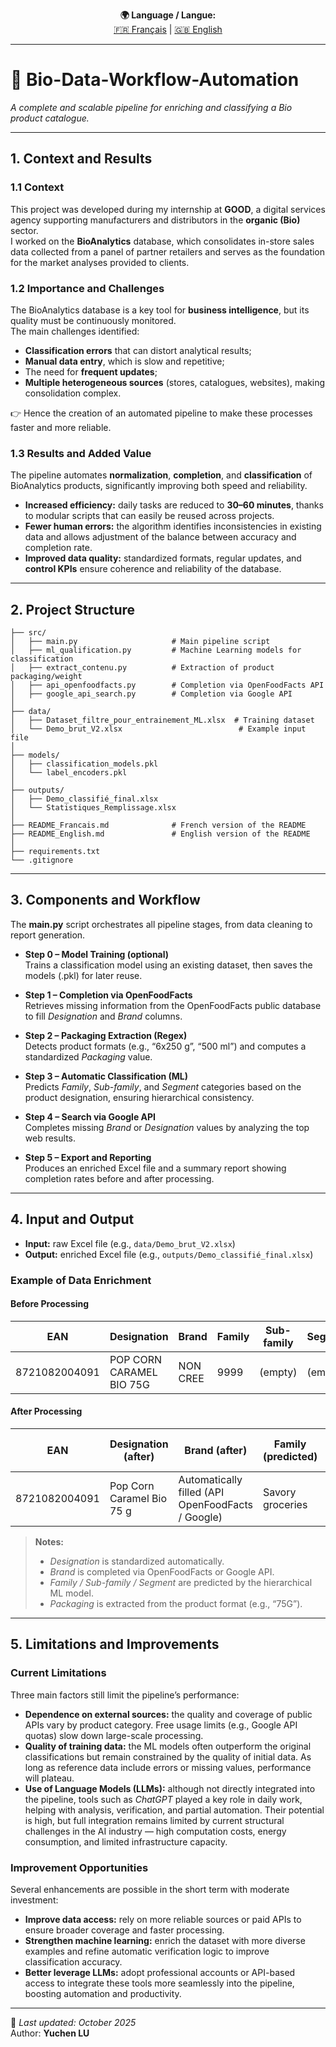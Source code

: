 <p align="center">
  <b>🌍 Language / Langue:</b><br>
  <a href="05_README_Francais.md">🇫🇷 Français</a> |
  <a href="05_README_English.md">🇬🇧 English</a>
</p>

---

# 🧩 Bio-Data-Workflow-Automation  
_A complete and scalable pipeline for enriching and classifying a Bio product catalogue._

---

## **1. Context and Results**

### **1.1 Context**
This project was developed during my internship at **GOOD**, a digital services agency supporting manufacturers and distributors in the **organic (Bio)** sector.  
I worked on the **BioAnalytics** database, which consolidates in-store sales data collected from a panel of partner retailers and serves as the foundation for the market analyses provided to clients.

### **1.2 Importance and Challenges**
The BioAnalytics database is a key tool for **business intelligence**, but its quality must be continuously monitored.  
The main challenges identified:

- **Classification errors** that can distort analytical results;  
- **Manual data entry**, which is slow and repetitive;  
- The need for **frequent updates**;  
- **Multiple heterogeneous sources** (stores, catalogues, websites), making consolidation complex.  

👉 Hence the creation of an automated pipeline to make these processes faster and more reliable.

### **1.3 Results and Added Value**
The pipeline automates **normalization**, **completion**, and **classification** of BioAnalytics products, significantly improving both speed and reliability.

- **Increased efficiency:** daily tasks are reduced to **30–60 minutes**, thanks to modular scripts that can easily be reused across projects.  
- **Fewer human errors:** the algorithm identifies inconsistencies in existing data and allows adjustment of the balance between accuracy and completion rate.  
- **Improved data quality:** standardized formats, regular updates, and **control KPIs** ensure coherence and reliability of the database.

---

## **2. Project Structure**

```text
├── src/
│   ├── main.py                     # Main pipeline script
│   ├── ml_qualification.py         # Machine Learning models for classification
│   ├── extract_contenu.py          # Extraction of product packaging/weight
│   ├── api_openfoodfacts.py        # Completion via OpenFoodFacts API
│   ├── google_api_search.py        # Completion via Google API
│
├── data/
│   ├── Dataset_filtre_pour_entrainement_ML.xlsx  # Training dataset
│   └── Demo_brut_V2.xlsx                          # Example input file
│
├── models/
│   ├── classification_models.pkl
│   └── label_encoders.pkl
│
├── outputs/
│   ├── Demo_classifié_final.xlsx
│   └── Statistiques_Remplissage.xlsx
│
├── README_Francais.md              # French version of the README
├── README_English.md               # English version of the README
│
├── requirements.txt
└── .gitignore
```
---

## **3. Components and Workflow**

The **main.py** script orchestrates all pipeline stages, from data cleaning to report generation.

- **Step 0 – Model Training (optional)**  
  Trains a classification model using an existing dataset, then saves the models (.pkl) for later reuse.

- **Step 1 – Completion via OpenFoodFacts**  
  Retrieves missing information from the OpenFoodFacts public database to fill *Designation* and *Brand* columns.

- **Step 2 – Packaging Extraction (Regex)**  
  Detects product formats (e.g., “6x250 g”, “500 ml”) and computes a standardized *Packaging* value.

- **Step 3 – Automatic Classification (ML)**  
  Predicts *Family*, *Sub-family*, and *Segment* categories based on the product designation, ensuring hierarchical consistency.

- **Step 4 – Search via Google API**  
  Completes missing *Brand* or *Designation* values by analyzing the top web results.

- **Step 5 – Export and Reporting**  
  Produces an enriched Excel file and a summary report showing completion rates before and after processing.

---

## **4. Input and Output**

- **Input:** raw Excel file (e.g., `data/Demo_brut_V2.xlsx`)  
- **Output:** enriched Excel file (e.g., `outputs/Demo_classifié_final.xlsx`)  

### **Example of Data Enrichment**

#### Before Processing
| EAN           | Designation              | Brand    | Family | Sub-family | Segment | Packaging |
|---------------|--------------------------|----------|---------|-------------|----------|-----------|
| 8721082004091 | POP CORN CARAMEL BIO 75G | NON CREE | 9999    | (empty)     | (empty)  | (empty)   |

#### After Processing
| EAN           | Designation (after)       | Brand (after)                        | Family (predicted) | Sub-family (predicted) | Segment (predicted) | Packaging (calculated) |
|---------------|---------------------------|--------------------------------------|--------------------|------------------------|---------------------|------------------------|
| 8721082004091 | Pop Corn Caramel Bio 75 g | Automatically filled (API OpenFoodFacts / Google) | Savory groceries | Baking aids | Bakery | 0.075 kg |

> **Notes:**  
> - *Designation* is standardized automatically.  
> - *Brand* is completed via OpenFoodFacts or Google API.  
> - *Family / Sub-family / Segment* are predicted by the hierarchical ML model.  
> - *Packaging* is extracted from the product format (e.g., “75G”).

---

## **5. Limitations and Improvements**

### **Current Limitations**

Three main factors still limit the pipeline’s performance:

- **Dependence on external sources:** the quality and coverage of public APIs vary by product category. Free usage limits (e.g., Google API quotas) slow down large-scale processing.  
- **Quality of training data:** the ML models often outperform the original classifications but remain constrained by the quality of initial data. As long as reference data include errors or missing values, performance will plateau.  
- **Use of Language Models (LLMs):** although not directly integrated into the pipeline, tools such as *ChatGPT* played a key role in daily work, helping with analysis, verification, and partial automation. Their potential is high, but full integration remains limited by current structural challenges in the AI industry — high computation costs, energy consumption, and limited infrastructure capacity.

### **Improvement Opportunities**

Several enhancements are possible in the short term with moderate investment:

- **Improve data access:** rely on more reliable sources or paid APIs to ensure broader coverage and faster processing.  
- **Strengthen machine learning:** enrich the dataset with more diverse examples and refine automatic verification logic to improve classification accuracy.  
- **Better leverage LLMs:** adopt professional accounts or API-based access to integrate these tools more seamlessly into the pipeline, boosting automation and productivity.

---

📘 *Last updated: October 2025*  
Author: **Yuchen LU**
